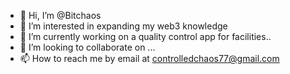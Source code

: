 - 👋 Hi, I’m @Bitchaos
- 👀 I’m interested in expanding my web3 knowledge
- 🌱 I’m currently working on a quality control app for facilities..
- 💞️ I’m looking to collaborate on ...
- 📫 How to reach me by email at controlledchaos77@gmail.com 
<!---
Bitchaos/Bitchaos is a ✨ special ✨ repository because its `README.md` (this file) appears on your GitHub profile.
You can click the Preview link to take a look at your changes.
--->
